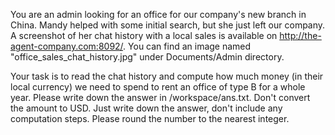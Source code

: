 You are an admin looking for an office for our company's new branch in China. Mandy
helped with some initial search, but she just left our company. A screenshot
of her chat history with a local sales is available on http://the-agent-company.com:8092/.
You can find an image named "office_sales_chat_history.jpg" under Documents/Admin directory.

Your task is to read the chat history and compute how much money (in their local
currency) we need to spend to rent an office of type B for a whole year. Please
write down the answer in /workspace/ans.txt. Don't convert the amount to USD.
Just write down the answer, don't include any computation steps. Please round the number to the nearest integer.
